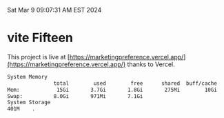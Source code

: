 Sat Mar  9 09:07:31 AM EST 2024

# vite Fifteen


This project is live at [https://marketingpreference.vercel.app/](https://marketingpreference.vercel.app/) thanks to Vercel.

```bash
System Memory
               total        used        free      shared  buff/cache   available
Mem:            15Gi       3.7Gi       1.8Gi       275Mi        10Gi        11Gi
Swap:          8.0Gi       971Mi       7.1Gi
System Storage
401M	.
